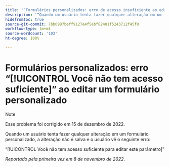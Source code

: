 ```yaml
---
title: '“Formulários personalizados: erro de acesso insuficiente ao editar um formulário personalizado”'
description: '“Quando um usuário tenta fazer qualquer alteração em um formulário personalizado, a alteração não é salva e o usuário vê o erro: Você não tem acesso suficiente para editar este parâmetro”'
hidefromtoc: true
source-git-commit: 7bb0987beff9127e4f5ebf82401f5243712f45f0
workflow-type: tm+mt
source-wordcount: '103'
ht-degree: 100%

---
```



# Formulários personalizados: erro “[!UICONTROL Você não tem acesso suficiente]” ao editar um formulário personalizado

>[!NOTE]
>
>Esse problema foi corrigido em 15 de dezembro de 2022.

Quando um usuário tenta fazer qualquer alteração em um formulário personalizado, a alteração não é salva e o usuário vê o seguinte erro:

“[!UICONTROL Você não tem acesso suficiente para editar este parâmetro]”

_Reportado pela primeira vez em 8 de novembro de 2022._

